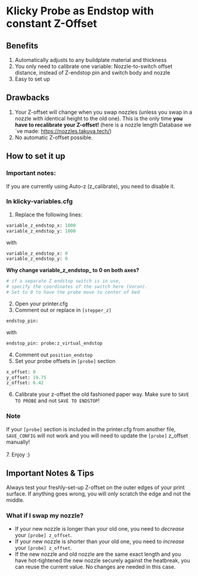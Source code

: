 
# Klicky Probe as Endstop with constant Z-Offset

## Benefits
1. Automatically adjusts to any buildplate material and thickness
2. You only need to calibrate one variable: Nozzle-to-switch offset distance, instead of Z-endstop pin and switch body and nozzle
3. Easy to set up

## Drawbacks
1. Your Z-offset will change when you swap nozzles (unless you swap in a nozzle with identical height to the old one). This is the only time **you have to recalibrate your Z-offset!** (here is a nozzle length Database we´ve made: https://nozzles.takuya.tech/)
2. No automatic Z-offset possible.

## How to set it up

### Important notes:
If you are currently using Auto-z (z_calibrate), you need to disable it. 

### In klicky-variables.cfg
1. Replace the following lines:  
  ```python
  variable_z_endstop_x: 1000
  variable_z_endstop_y: 1000
  ```  
  with  
  ```python
  variable_z_endstop_x: 0
  variable_z_endstop_y: 0
  ```  
  **Why change variable_z_endstop_ to 0 on both axes?**  
  ```bash
  # if a separate Z endstop switch is in use, 
  # specify the coordinates of the switch here (Voron). 
  # Set to 0 to have the probe move to center of bed
  ```
2. Open your printer.cfg
3. Comment out or replace in `[stepper_z]`  
  ```python
  endstop_pin:  
  ```
  with  
  ```python
  endstop_pin: probe:z_virtual_endstop
  ```
4. Comment out `position_endstop`
5. Set your probe offsets in `[probe]` section  
  ```python
  x_offset: 0
  y_offset: 19.75
  z_offset: 6.42
  ```
6. Calibrate your z-offset the old fashioned paper way. Make sure to `SAVE TO PROBE` and not `SAVE TO ENDSTOP`!
  ### Note
   If your ```[probe]``` section is included in the printer.cfg from another file, ```SAVE_CONFIG``` will not work and you will need to update the ```[probe]``` z_offset     manually!
   <br>
   <br>
7. Enjoy :)

## Important Notes & Tips

Always test your freshly-set-up Z-offset on the outer edges of your print surface. If anything goes wrong, you will only scratch the edge and not the middle.

### What if I swap my nozzle?

- If your new nozzle is longer than your old one, you need to *decrease* your `[probe] z_offset`.
- If your new nozzle is shorter than your old one, you need to *increase* your `[probe] z_offset`.
- If the new nozzle and old nozzle are the same exact length and you have hot-tightened the new nozzle securely against the heatbreak, you can reuse the current value. No changes are needed in this case.
